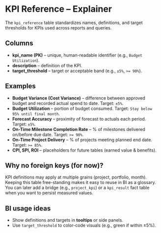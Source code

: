 # KPI Reference – Explainer

The `kpi_reference` table standardizes names, definitions, and target thresholds for KPIs used across reports and queries.

## Columns
- **kpi_name (PK)** – unique, human-readable identifier (e.g., `Budget Utilization`).
- **description** – definition of the KPI.
- **target_threshold** – target or acceptable band (e.g., `±5%`, `>= 90%`).

## Examples
- **Budget Variance (Cost Variance)** – difference between approved budget and recorded actual spend to date. Target: `±5%`.
- **Budget Utilization** – portion of budget consumed. Target: `Stay below 95% until final month`.
- **Forecast Accuracy** – proximity of forecast to actuals each period. Target: `±5%`.
- **On-Time Milestone Completion Rate** – % of milestones delivered on/before due date. Target: `>= 90%`.
- **On-Time Project Delivery** – % of projects meeting planned end date. Target: `>= 85%`.
- **CPI, SPI, ROI** – placeholders for future tables (earned value & benefits).

## Why no foreign keys (for now)?
KPI definitions may apply at multiple grains (project, portfolio, month). Keeping this table free-standing makes it easy to reuse in BI as a glossary. You can later add a bridge (e.g., `project_kpi`) or a `kpi_result` fact table when you want to persist measured values.

## BI usage ideas
- Show definitions and targets in **tooltips** or side panels.
- Use `target_threshold` to color-code visuals (e.g., green if within ±5%).

